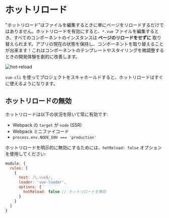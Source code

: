 # ホットリロード

"ホットリロード"はファイルを編集するときに単にページをリロードするだけではありません。ホットリロードを有効にすると、`*.vue` ファイルを編集するとき、すべてのコンポーネントのインスタンスは **ページのリロードをせずに** 取り替えられます。アプリの現在の状態を保持し、コンポーネントを取り替えることが出来ます！これはコンポーネントのテンプレートやスタイリングを微調整するときの開発体験を劇的に改善します。

![hot-reload](http://blog.evanyou.me/images/vue-hot.gif)

`vue-cli` を使ってプロジェクトをスキャホールドすると、ホットリロードはすぐに使えるようになります。

## ホットリロードの無効

ホットリロードは以下の状況を除いて常に有効です:

 * Webpack の `target` が `node` (SSR)
 * Webpack ミニファイコード
 * `process.env.NODE_ENV === 'production'`
  
ホットリロードを明示的に無効にするためには、`hotReload: false` オプションを使用してください:

``` js
module: {
  rules: [
    {
      test: /\.vue$/,
      loader: 'vue-loader',
      options: {
        hotReload: false // ホットリロードを無効
      }
    }
  ]
}
```

